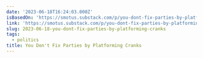 ```yaml
---
date: '2023-06-18T16:24:03.000Z'
isBasedOn: 'https://smotus.substack.com/p/you-dont-fix-parties-by-platforming'
link: 'https://smotus.substack.com/p/you-dont-fix-parties-by-platforming'
slug: 2023-06-18-you-dont-fix-parties-by-platforming-cranks
tags:
  - politics
title: You Don't Fix Parties by Platforming Cranks
---
```


